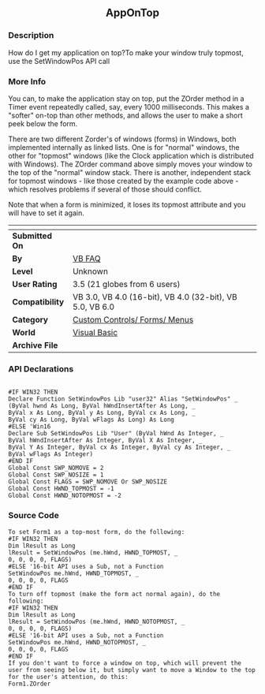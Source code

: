 ﻿<div align="center">

## AppOnTop


</div>

### Description

How do I get my application on top?To make your window truly topmost, use the SetWindowPos API call
 
### More Info
 
You can, to make the application stay on top, put the ZOrder method in a Timer event repeatedly called, say, every 1000 milliseconds. This makes a "softer" on-top than other methods, and allows the user to make a short peek below the form.

There are two different Zorder's of windows (forms) in Windows, both implemented internally as linked lists. One is for "normal" windows, the other for "topmost" windows (like the Clock application which is distributed with Windows). The ZOrder command above simply moves your window to the top of the "normal" window stack. There is another, independent stack for topmost windows - like those created by the example code above - which resolves problems if several of those should conflict.

Note that when a form is minimized, it loses its topmost attribute and you will have to set it again.


<span>             |<span>
---                |---
**Submitted On**   |
**By**             |[VB FAQ](https://github.com/Planet-Source-Code/PSCIndex/blob/master/ByAuthor/vb-faq.md)
**Level**          |Unknown
**User Rating**    |3.5 (21 globes from 6 users)
**Compatibility**  |VB 3\.0, VB 4\.0 \(16\-bit\), VB 4\.0 \(32\-bit\), VB 5\.0, VB 6\.0
**Category**       |[Custom Controls/ Forms/  Menus](https://github.com/Planet-Source-Code/PSCIndex/blob/master/ByCategory/custom-controls-forms-menus__1-4.md)
**World**          |[Visual Basic](https://github.com/Planet-Source-Code/PSCIndex/blob/master/ByWorld/visual-basic.md)
**Archive File**   |[](https://github.com/Planet-Source-Code/vb-faq-appontop__1-73/archive/master.zip)

### API Declarations

```

#IF WIN32 THEN
Declare Function SetWindowPos Lib "user32" Alias "SetWindowPos" _
(ByVal hwnd As Long, ByVal hWndInsertAfter As Long, _
ByVal x As Long, ByVal y As Long, ByVal cx As Long, _
ByVal cy As Long, ByVal wFlags As Long) As Long
#ELSE 'Win16
Declare Sub SetWindowPos Lib "User" (ByVal hWnd As Integer, _
ByVal hWndInsertAfter As Integer, ByVal X As Integer, _
ByVal Y As Integer, ByVal cx As Integer, ByVal cy As Integer, _
ByVal wFlags As Integer)
#END IF
Global Const SWP_NOMOVE = 2
Global Const SWP_NOSIZE = 1
Global Const FLAGS = SWP_NOMOVE Or SWP_NOSIZE
Global Const HWND_TOPMOST = -1
Global Const HWND_NOTOPMOST = -2
```


### Source Code

```
To set Form1 as a top-most form, do the following:
#IF WIN32 THEN
Dim lResult as Long
lResult = SetWindowPos (me.hWnd, HWND_TOPMOST, _
0, 0, 0, 0, FLAGS)
#ELSE '16-bit API uses a Sub, not a Function
SetWindowPos me.hWnd, HWND_TOPMOST, _
0, 0, 0, 0, FLAGS
#END IF
To turn off topmost (make the form act normal again), do the following:
#IF WIN32 THEN
Dim lResult as Long
lResult = SetWindowPos (me.hWnd, HWND_NOTOPMOST, _
0, 0, 0, 0, FLAGS)
#ELSE '16-bit API uses a Sub, not a Function
SetWindowPos me.hWnd, HWND_NOTOPMOST, _
0, 0, 0, 0, FLAGS
#END IF
If you don't want to force a window on top, which will prevent the user from seeing below it, but simply want to move a Window to the top for the user's attention, do this:
Form1.ZOrder
```

